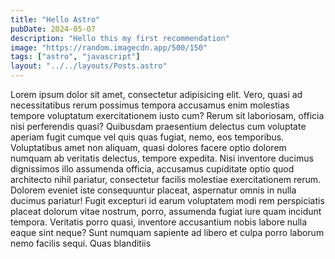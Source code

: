 ```yaml
---
title: "Hello Astro"
pubDate: 2024-05-07
description: "Hello this my first recommendation"
image: "https://random.imagecdn.app/500/150"
tags: ["astro", "javascript"]
layout: "../../layouts/Posts.astro"
---
```


Lorem ipsum dolor sit amet, consectetur adipisicing elit. Vero, quasi ad necessitatibus rerum possimus tempora accusamus enim molestias tempore voluptatum exercitationem iusto cum? Rerum sit laboriosam, officia nisi perferendis quasi?
		Quibusdam praesentium delectus cum voluptate aperiam fugit cumque vel quis quas fugiat, nemo, eos temporibus. Voluptatibus amet non aliquam, quasi dolores facere optio dolorem numquam ab veritatis delectus, tempore expedita.
		Nisi inventore ducimus dignissimos illo assumenda officia, accusamus cupiditate optio quod architecto nihil pariatur, consectetur facilis molestiae exercitationem rerum. Dolorem eveniet iste consequuntur placeat, aspernatur omnis in nulla ducimus pariatur!
		Fugit excepturi id earum voluptatem modi rem perspiciatis placeat dolorum vitae nostrum, porro, assumenda fugiat iure quam incidunt tempora. Veritatis porro quasi, inventore accusantium nobis labore nulla eaque sint neque?
		Sunt numquam sapiente ad libero et culpa porro laborum nemo facilis sequi. Quas blanditiis